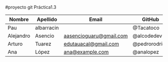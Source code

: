 #proyecto git Práctica1.3

| Nombre     | Apellido    | Email                     | GitHub              |
|------------|-------------|---------------------------|---------------------|
| Pau        | albarracin  |                           | @Tacatoco           |
| Alejandro  | Asencio     | aasencioguaru@gmail.com   | @alcodedev          |
| Arturo     | Tuarez      | edutauacal@gmail.com      | @pedrorodrigu       |
| Ana        | López      | ana@example.com           | @analopez           |
